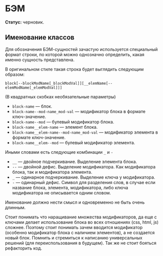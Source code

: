 # БЭМ

**Статус:** черновик.

## Именование классов

Для обозначения БЭМ-сущностей зачастую используется специальный формат строки, по которой можно однозначно определить, какая именно сущность представлена.

В оригинальном стиле такая строка будет выглядить следующим образом:
```
block[--blockModName[_blockModVal]][__elemName[--elemModName[_elemModVal]]]
```
(В квадратных скобках необязательные параметры)

- `block-name` — блок.
- `block-name--mod-name_mod-val` — модификатор блока в формате ключ-значение.
- `block-name--mod` — булевый модификатор блока.
- `block-name__elem-name` — элемент блока.
- `block-name__elem-name--mod-name_mod-val` — модификатор элемента в формате ключ-значение.
- `block-name__elem--mod` — булевый модификатор элемента.

Иными словами есть следующие комбинации `_` и `-`

- `__` — двойное подчеркивание. Выделение элемента блока.
- `--` — двойной дефис. Выделение модификатора. Как модификатора блока, так и модификатора элемента.
- `_` — одинарное подчеркивание. Выделение ключа у модификатора.
- `-` — одинарный дефис. Символ для разделения слов, в случае если название блока, элемента, модификатора, либо ключа модификатора не описывается одним словом.

Именование должно нести смысл и одновременно не быть очень длинным.

Стоит понимать что наращивание множества модификаторов, да еще с ключами делает использование блока во всех отношениях (css, html, js) сложнее.
Поэтому стоит понимать зачем вводится модификатор (особенно модификатор блока с наличием элементов), а не создается новый блок.
Помнить и стремиться к написанию универсальных решений (для переиспользования в будущем).
Так же не стоит бояться рефакторить код.

